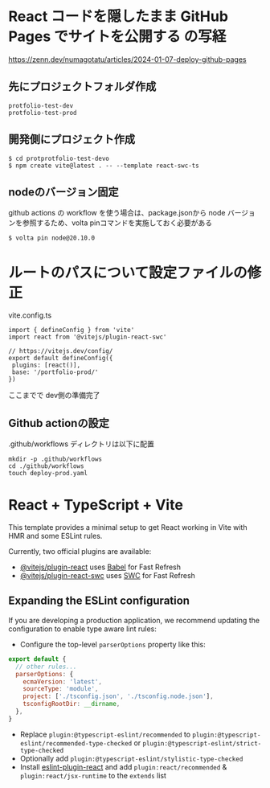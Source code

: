 # React コードを隠したまま GitHub Pages でサイトを公開する の写経
https://zenn.dev/numagotatu/articles/2024-01-07-deploy-github-pages


## 先にプロジェクトフォルダ作成
```
protfolio-test-dev
protfolio-test-prod
```

## 開発側にプロジェクト作成
```
$ cd protprotfolio-test-devo
$ npm create vite@latest . -- --template react-swc-ts
```

## nodeのバージョン固定
github actions の workflow を使う場合は、package.jsonから node バージョンを参照するため、volta pinコマンドを実施しておく必要がある
```
$ volta pin node@20.10.0
```

# ルートのパスについて設定ファイルの修正
vite.config.ts
```
import { defineConfig } from 'vite'
import react from '@vitejs/plugin-react-swc'

// https://vitejs.dev/config/
export default defineConfig({
 plugins: [react()],
 base: '/portfolio-prod/'
})
```

ここまでで dev側の準備完了

## Github actionの設定
.github/workflows ディレクトリは以下に配置
```
mkdir -p .github/workflows
cd ./github/workflows
touch deploy-prod.yaml
```


# React + TypeScript + Vite

This template provides a minimal setup to get React working in Vite with HMR and some ESLint rules.

Currently, two official plugins are available:

- [@vitejs/plugin-react](https://github.com/vitejs/vite-plugin-react/blob/main/packages/plugin-react/README.md) uses [Babel](https://babeljs.io/) for Fast Refresh
- [@vitejs/plugin-react-swc](https://github.com/vitejs/vite-plugin-react-swc) uses [SWC](https://swc.rs/) for Fast Refresh

## Expanding the ESLint configuration

If you are developing a production application, we recommend updating the configuration to enable type aware lint rules:

- Configure the top-level `parserOptions` property like this:

```js
export default {
  // other rules...
  parserOptions: {
    ecmaVersion: 'latest',
    sourceType: 'module',
    project: ['./tsconfig.json', './tsconfig.node.json'],
    tsconfigRootDir: __dirname,
  },
}
```

- Replace `plugin:@typescript-eslint/recommended` to `plugin:@typescript-eslint/recommended-type-checked` or `plugin:@typescript-eslint/strict-type-checked`
- Optionally add `plugin:@typescript-eslint/stylistic-type-checked`
- Install [eslint-plugin-react](https://github.com/jsx-eslint/eslint-plugin-react) and add `plugin:react/recommended` & `plugin:react/jsx-runtime` to the `extends` list

